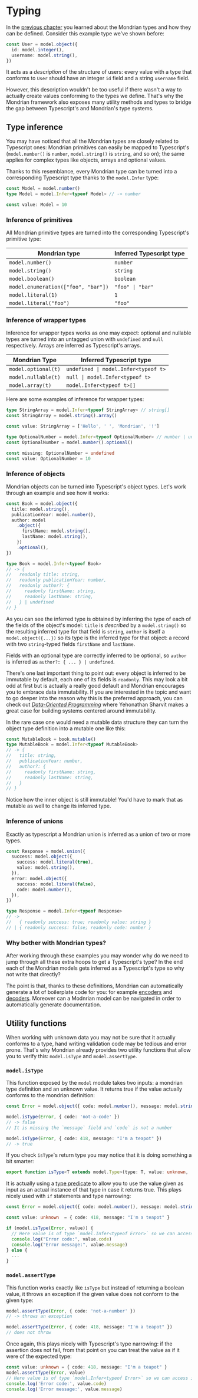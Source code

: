 # Typing

In the [previous chapter](./01-definition.md) you learned about the Mondrian
types and how they can be defined. Consider this example type we've shown before:

```ts showLineNumbers
const User = model.object({
  id: model.integer(),
  username: model.string(),
})
```

It acts as a _description_ of the structure of users: every value with a type
that conforms to `User` should have an integer `id` field and a string `username`
field.

However, this description wouldn't be too useful if there wasn't a way to actually
create values conforming to the types we define.
That's why the Mondrian framework also exposes many utility methods and types to
bridge the gap between Typescript's and Mondrian's type systems.

## Type inference

You may have noticed that all the Mondrian types are closely related to Typescript
ones: Mondrian primitives can easily be mapped to Typescript's
(`model.number()` is `number`, `model.string()` is `string`, and so on); the
same applies for complex types like objects, arrays and optional values.

Thanks to this resemblance, every Mondrian type can be turned into a corresponding
Typescript type thanks to the `model.Infer` type:

```ts showLineNumbers
const Model = model.number()
type Model = model.Infer<typeof Model> // -> number

const value: Model = 10
```

### Inference of primitives

All Mondrian primitive types are turned into the corresponding Typescript's
primitive type:

| Mondrian type                       | Inferred Typescript type        |
| ----------------------------------- | ------------------------------- |
| `model.number()`                    | `number`                        |
| `model.string()`                    | `string`                        |
| `model.boolean()`                   | `boolean`                       |
| `model.enumeration(["foo", "bar"])` | <code>"foo" &#124; "bar"</code> |
| `model.literal(1)`                  | `1`                             |
| `model.literal("foo")`              | `"foo"`                         |

### Inference of wrapper types

Inference for wrapper types works as one may expect: optional and nullable types
are turned into an untagged union with `undefined` and `null` respectively.
Arrays are inferred as Typescript's arrays.

| Mondrian Type       | Inferred Typescript type                                  |
| ------------------- | --------------------------------------------------------- |
| `model.optional(t)` | <code>undefined &#124; model.Infer&lt;typeof t&gt;</code> |
| `model.nullable(t)` | <code>null &#124; model.Infer&lt;typeof t&gt;</code>      |
| `model.array(t)`    | `model.Infer<typeof t>[]`                                 |

Here are some examples of inference for wrapper types:

```ts showLineNumbers
type StringArray = model.Infer<typeof StringArray> // string[]
const StringArray = model.string().array()

const value: StringArray = ['Hello', ' ', 'Mondrian', '!']
```

```ts showLineNumbers
type OptionalNumber = model.Infer<typeof OptionalNumber> // number | undefined
const OptionalNumber = model.number().optional()

const missing: OptionalNumber = undefined
const value: OptionalNumber = 10
```

### Inference of objects

Mondrian objects can be turned into Typescript's object types. Let's work through an
example and see how it works:

```ts showLineNumbers
const Book = model.object({
  title: model.string(),
  publicationYear: model.number(),
  author: model
    .object({
      firstName: model.string(),
      lastName: model.string(),
    })
    .optional(),
})

type Book = model.Infer<typeof Book>
// -> {
//   readonly title: string,
//   readonly publicationYear: number,
//   readonly author?: {
//     readonly firstName: string,
//     readonly lastName: string,
//   } | undefined
// }
```

As you can see the inferred type is obtained by inferring the type of each of
the fields of the object's model: `title` is _described_ by a `model.string()`
so the resulting inferred type for that field is `string`, `author` is itself a
`model.object({...})` so its type is the inferred type for that object: a record
with two `string`-typed fields `firstName` and `lastName`.

Fields with an optional type are correctly inferred to be optional, so `author`
is inferred as `author?: { ... } | undefined`.

There's one last important thing to point out: every object is inferred to be
immutable by default, each one of its fields is `readonly`. This may look a bit
odd at first but is actually a really good default and Mondrian encourages you
to embrace data immutability. If you are interested in the topic and want to go
deeper into the reason why this is the preferred approach, you can check out
[_Data-Oriented Programming_](https://www.manning.com/books/data-oriented-programming)
where Yehonathan Sharvit makes a great case for building systems centered around
immutability.

In the rare case one would need a mutable data structure they can turn the
object type definition into a mutable one like this:

```ts showLineNumbers
const MutableBook = book.mutable()
type MutableBook = model.Infer<typeof MutableBook>
// -> {
//   title: string,
//   publicationYear: number,
//   author?: {
//     readonly firstName: string,
//     readonly lastName: string,
//   }
// }
```

Notice how the inner object is still immutable! You'd have to mark that as
mutable as well to change its inferred type.

### Inference of unions

Exactly as typescript a Mondrian union is inferred as a union of two or more types.

```ts showLineNumbers
const Response = model.union({
  success: model.object({
    success: model.literal(true),
    value: model.string(),
  }),
  error: model.object({
    success: model.literal(false),
    code: model.number(),
  }),
})

type Response = model.Infer<typeof Response>
// ->
//   { readonly success: true; readonly value: string }
// | { readonly success: false; readonly code: number }
```

### Why bother with Mondrian types?

After working through these examples you may wonder why do we need to jump
through all these extra hoops to get a Typescript's type? In the end each of the
Mondrian models gets inferred as a Typescript's type so why not write that
directly?

The point is that, thanks to these definitions, Mondrian can automatically
generate a lot of boilerplate code for you: for example
[encoders](./03-encode.md) and [decoders](./04-decode.md). Moreover can a Modnrian 
model can be navigated in order to automatically generate documentation.

## Utility functions

When working with unknown data you may not be sure that it actually conforms
to a type, hand writing validation code may be tedious and error prone. That's
why Mondrian already provides two utility functions that allow you to
verify this: `model.isType` and `model.assertType`.

### `model.isType`

This function exposed by the `model` module takes two inputs: a mondrian type
definition and an unknown value. It returns true if the value actually
conforms to the mondrian definition:

```ts
const Error = model.object({ code: model.number(), message: model.string() })

model.isType(Error, { code: 'not-a-code' })
// -> false
// It is missing the `message` field and `code` is not a number

model.isType(Error, { code: 418, message: "I'm a teapot" })
// -> true
```

If you check `isType`'s return type you may notice that it is doing something a
bit smarter:

```ts
export function isType<T extends model.Type>(type: T, value: unknown, ...): value is model.Infer<T>
```

It is actually using a
[type predicate](https://www.typescriptlang.org/docs/handbook/2/narrowing.html#using-type-predicates)
to allow you to use the value given as input as an actual instance of that type
in case it returns true. This plays nicely used with `if` statements and type
narrowing:

```ts
const Error = model.object({ code: model.number(), message: model.string() })

const value: unknown  = { code: 418, message: "I'm a teapot" }

if (model.isType(Error, value)) {
  // Here value is of type `model.Infer<typeof Error>` so we can access its fields
  console.log("Error code:", value.code)
  console.log("Error message:", value.message)
} else {
  ...
}
```

### `model.assertType`

This function works exactly like `isType` but instead of returning a boolean
value, it throws an exception if the given value does not conform to the given
type:

```ts
model.assertType(Error, { code: 'not-a-number' })
// -> throws an exception

model.assertType(Error, { code: 418, message: "I'm a teapot" })
// does not throw
```

Once again, this plays nicely with Typescript's type narrowing: if the assertion
does not fail, from that point on you can treat the value as if it were of the
expected type:

```ts
const value: unknown = { code: 418, message: "I'm a teapot" }
model.assertType(Error, value)
// Here value is of type `model.Infer<typeof Error>` so we can access its fields
console.log('Error code:', value.code)
console.log('Error message:', value.message)
```
